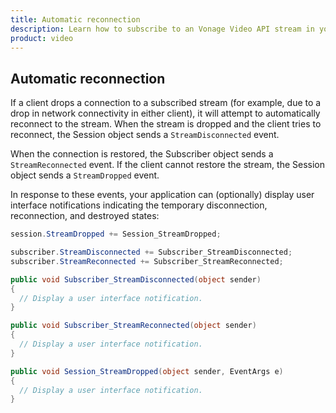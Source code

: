 ```yaml
---
title: Automatic reconnection
description: Learn how to subscribe to an Vonage Video API stream in your Windows application. Once you have connected to a session, you can subscribe to a stream to view video, audio, and signalling data.
product: video
---
```


## Automatic reconnection

If a client drops a connection to a subscribed stream (for example, due to a drop in network connectivity in either client), it will attempt to automatically reconnect to the stream. When the stream is dropped and the client tries to reconnect, the Session object sends a `StreamDisconnected` event.

When the connection is restored, the Subscriber object sends a `StreamReconnected` event. If the client cannot restore the stream, the Session object sends a `StreamDropped` event.

In response to these events, your application can (optionally) display user interface notifications indicating the temporary disconnection, reconnection, and destroyed states:

```c#
session.StreamDropped += Session_StreamDropped;

subscriber.StreamDisconnected += Subscriber_StreamDisconnected;
subscriber.StreamReconnected += Subscriber_StreamReconnected;

public void Subscriber_StreamDisconnected(object sender)
{
  // Display a user interface notification.
}

public void Subscriber_StreamReconnected(object sender)
{
  // Display a user interface notification.
}

public void Session_StreamDropped(object sender, EventArgs e)
{
  // Display a user interface notification.
}
```
